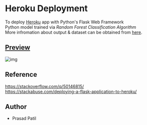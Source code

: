 # Heroku Deployment 
To deploy [Heroku](http://heroku.com) app with Python's Flask Web Framework <br> 
Python model trained via *Random Forest Classification Algorithm*<br>
More infromation about output & dataset can be obtained from [here](https://archive.ics.uci.edu/ml/machine-learning-databases/00477/Real%20estate%20valuation%20data%20set.xlsx). 
## [Preview](http://house-prediction-ml.herokuapp.com/) 
![img](https://raw.githubusercontent.com/prasadpatil99/heroku_deployment/master/asset/Preview.png)
## Reference 
https://stackoverflow.com/q/50146815/<br>
https://stackabuse.com/deploying-a-flask-application-to-heroku/
## Author
- Prasad Patil
